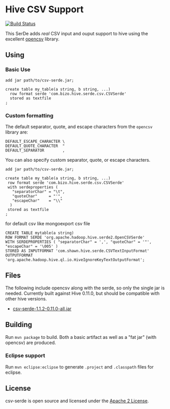 # Hive CSV Support

[![Build Status](https://drone.io/github.com/ogrodnek/csv-serde/status.png)](https://drone.io/github.com/ogrodnek/csv-serde/latest)

This SerDe adds *real* CSV input and ouput support to hive using the excellent [opencsv](http://opencsv.sourceforge.net/) library.

## Using


### Basic Use

```
add jar path/to/csv-serde.jar;

create table my_table(a string, b string, ...)
  row format serde 'com.bizo.hive.serde.csv.CSVSerde'
  stored as textfile
;
```

### Custom formatting

The default separator, quote, and escape characters from the `opencsv` library are:

```
DEFAULT_ESCAPE_CHARACTER \
DEFAULT_QUOTE_CHARACTER  "
DEFAULT_SEPARATOR        ,
```

You can also specify custom separator, quote, or escape characters.

```
add jar path/to/csv-serde.jar;

create table my_table(a string, b string, ...)
 row format serde 'com.bizo.hive.serde.csv.CSVSerde'
 with serdeproperties (
   "separatorChar" = "\t",
   "quoteChar"     = "'",
   "escapeChar"    = "\\"
  )	  
 stored as textfile
;
```

for default csv like mongoexport csv file
```
CREATE TABLE mytable(a string)
ROW FORMAT SERDE 'org.apache.hadoop.hive.serde2.OpenCSVSerde' 
WITH SERDEPROPERTIES ( "separatorChar" = ',', "quoteChar" = '"', "escapeChar" = '\005' )
STORED AS INPUTFORMAT 'com.shawn.hive.serde.CSVTextInputFormat' 
OUTPUTFORMAT 'org.apache.hadoop.hive.ql.io.HiveIgnoreKeyTextOutputFormat';
```

## Files

The following include opencsv along with the serde, so only the single jar is needed.  Currently built against Hive 0.11.0, but should be compatible with other hive versions.

* [csv-serde-1.1.2-0.11.0-all.jar](https://drone.io/github.com/ogrodnek/csv-serde/files/target/csv-serde-1.1.2-0.11.0-all.jar)


## Building

Run `mvn package` to build.  Both a basic artifact as well as a "fat jar" (with opencsv) are produced.

### Eclipse support

Run `mvn eclipse:eclipse` to generate `.project` and `.classpath` files for eclipse.


## License

csv-serde is open source and licensed under the [Apache 2 License](http://www.apache.org/licenses/LICENSE-2.0.html).
